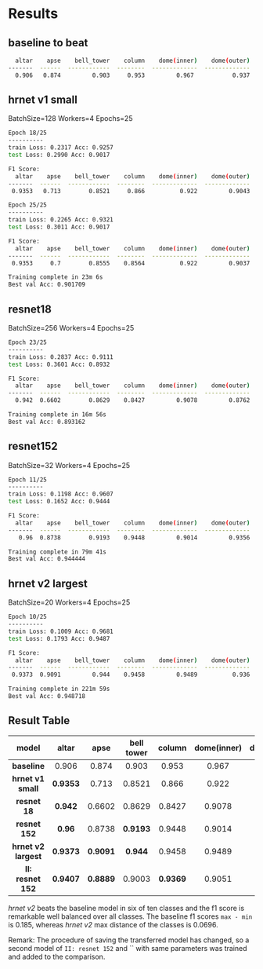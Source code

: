 # Results

## baseline to beat

```bash
  altar    apse    bell_tower    column    dome(inner)    dome(outer)    flying_buttress    gargoyle    stained_glass    vault
-------  ------  ------------  --------  -------------  -------------  -----------------  ----------  ---------------  -------
  0.906   0.874         0.903     0.953         0.967           0.937              0.805       0.923            0.990    0.925
```

## hrnet v1 small

BatchSize=128
Workers=4
Epochs=25

```bash
Epoch 18/25
----------
train Loss: 0.2317 Acc: 0.9257
test Loss: 0.2990 Acc: 0.9017

F1 Score:
  altar    apse    bell_tower    column    dome(inner)    dome(outer)    flying_buttress    gargoyle    stained_glass    vault
-------  ------  ------------  --------  -------------  -------------  -----------------  ----------  ---------------  -------
 0.9353   0.713        0.8521     0.866          0.922         0.9043             0.8442      0.9437           0.9728   0.9254

Epoch 25/25
----------
train Loss: 0.2265 Acc: 0.9321
test Loss: 0.3011 Acc: 0.9017

F1 Score:
  altar    apse    bell_tower    column    dome(inner)    dome(outer)    flying_buttress    gargoyle    stained_glass    vault
-------  ------  ------------  --------  -------------  -------------  -----------------  ----------  ---------------  -------
 0.9353     0.7        0.8555    0.8564          0.922         0.9037             0.8497      0.9483           0.9797   0.9249

Training complete in 23m 6s
Best val Acc: 0.901709
```

## resnet18

BatchSize=256
Workers=4
Epochs=25

```bash
Epoch 23/25
----------
train Loss: 0.2837 Acc: 0.9111
test Loss: 0.3601 Acc: 0.8932

F1 Score:
  altar    apse    bell_tower    column    dome(inner)    dome(outer)    flying_buttress    gargoyle    stained_glass    vault
-------  ------  ------------  --------  -------------  -------------  -----------------  ----------  ---------------  -------
  0.942  0.6602        0.8629    0.8427         0.9078         0.8762              0.766      0.9536           0.9622   0.9298

Training complete in 16m 56s
Best val Acc: 0.893162

```

## resnet152

BatchSize=32
Workers=4
Epochs=25

```bash
Epoch 11/25
----------
train Loss: 0.1198 Acc: 0.9607
test Loss: 0.1652 Acc: 0.9444

F1 Score:
  altar    apse    bell_tower    column    dome(inner)    dome(outer)    flying_buttress    gargoyle    stained_glass    vault
-------  ------  ------------  --------  -------------  -------------  -----------------  ----------  ---------------  -------
   0.96  0.8738        0.9193    0.9448         0.9014         0.9356             0.9262      0.9853           0.9547   0.9446

Training complete in 79m 41s
Best val Acc: 0.944444
```

## hrnet v2 largest

BatchSize=20
Workers=4
Epochs=25

```bash
Epoch 10/25
----------
train Loss: 0.1009 Acc: 0.9681
test Loss: 0.1793 Acc: 0.9487

F1 Score:
  altar    apse    bell_tower    column    dome(inner)    dome(outer)    flying_buttress    gargoyle    stained_glass    vault
-------  ------  ------------  --------  -------------  -------------  -----------------  ----------  ---------------  -------
 0.9373  0.9091         0.944    0.9458         0.9489          0.936             0.9396      0.9787            0.966   0.9364

Training complete in 221m 59s
Best val Acc: 0.948718
```


## Result Table

**model**|**altar**|**apse**|**bell tower**|**column**|**dome(inner)**|**dome(outer)**|**flying buttress**|**gargoyle**|**stained glass**|**vault**|**performance**
:-----:|:-----:|:-----:|:-----:|:-----:|:-----:|:-----:|:-----:|:-----:|:-----:|:-----:|:-----:
**baseline**      |0.906     |0.874|0.903 |0.953|0.967|0.937 |0.805 |0.923 |0.990 |0.925|+/-0
**hrnet v1 small**|**0.9353**|0.713|0.8521|0.866|0.922|0.9043|**0.8442**|**0.9437**|0.9728|**0.9254**|-2
**resnet 18**     |**0.942**|0.6602|0.8629|0.8427|0.9078|0.8762|0.766|**0.9536**|**0.9622**|**0.9298**|-2
**resnet 152**    |**0.96**|0.8738|**0.9193**|0.9448|0.9014|0.9356|**0.9262**|**0.9853**|0.9547|**0.9446**|+/-0
**hrnet v2 largest**|**0.9373**|**0.9091**|**0.944**|0.9458|0.9489|0.936|**0.9396**|**0.9787**|0.966|**0.9364**|**+2**
**II: resnet 152**|**0.9407**|**0.8889**|0.9003|**0.9369**|0.9051|0.9103|**0.9589**|**0.9895**|0.9796|**0.9443**|**+2**

*hrnet v2* beats the baseline model in six of ten classes and the f1 score is remarkable well balanced over all classes. The baseline f1 scores `max - min` is 0.185, whereas *hrnet v2* max distance of the classes is 0.0696.

Remark: The procedure of saving the transferred model has changed, so a second model of `II: resnet 152` and `` with same parameters was trained and added to the comparison.
